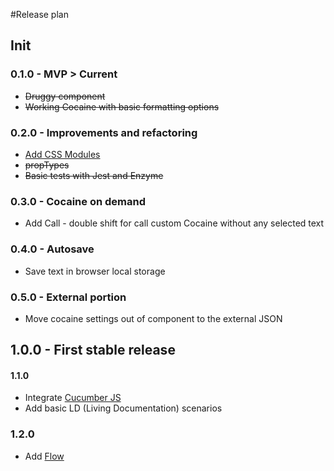 #Release plan
## Init
### 0.1.0  - MVP > Current
* ~~Druggy component~~
* ~~Working Cocaine with basic formatting options~~

### 0.2.0 - Improvements and refactoring
* [Add CSS Modules](https://medium.com/nulogy/how-to-use-css-modules-with-create-react-app-9e44bec2b5c2)
* ~~propTypes~~
* ~~Basic tests with Jest and Enzyme~~

### 0.3.0 - Cocaine on demand
* Add Call - double shift for call custom Cocaine without any selected text

### 0.4.0 - Autosave 
* Save text in browser local storage

### 0.5.0 - External portion
* Move cocaine settings out of component to the external JSON

## 1.0.0 - First stable release

#### 1.1.0
* Integrate [Cucumber JS](https://github.com/cucumber/cucumber-js)
* Add basic LD (Living Documentation) scenarios

### 1.2.0
* Add [Flow](https://github.com/facebookincubator/create-react-app/blob/master/packages/react-scripts/template/README.md#adding-flow)
